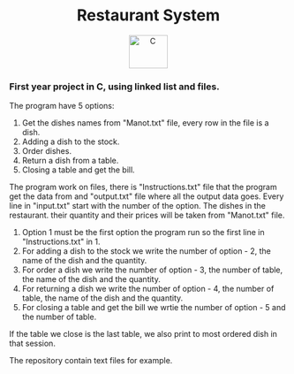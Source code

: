 <h1 align="center">Restaurant System</h1>

<p align="center" width="100%">
    <a href="#"><img align="center" src="https://user-images.githubusercontent.com/66797449/179549890-f7bbf94b-a6f3-4125-b324-43e01beec02f.svg" title="C" width="70" height="60"/></a>
</p>

### First year project in C, using linked list and files.

The program have 5 options:
1. Get the dishes names from "Manot.txt" file, every row in the file is a dish.
2. Adding a dish to the stock.
3. Order dishes.
4. Return a dish from a table.
5. Closing a table and get the bill.

The program work on files, there is "Instructions.txt" file that the program get the data from and "output.txt" file where all the output data goes.
Every line in "input.txt" start with the number of the option.
The dishes in the restaurant. their quantity and their prices will be taken from "Manot.txt" file.
1. Option 1 must be the first option the program run so the first line in "Instructions.txt" in 1.
2. For adding a dish to the stock we write the number of option - 2, the name of the dish and the quantity.
3. For order a dish we write the number of option - 3, the number of table, the name of the dish and the quantity.
4. For returning a dish we write the number of option - 4, the number of table, the name of the dish and the quantity.
5. For closing a table and get the bill we wrtie the number of option - 5 and the number of table.

If the table we close is the last table, we also print to most ordered dish in that session.

The repository contain text files for example.
